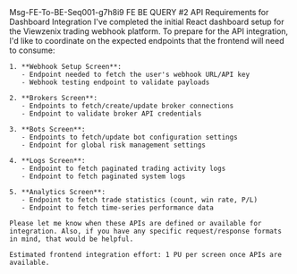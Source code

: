 <message>
  <id>Msg-FE-To-BE-Seq001-g7h8i9</id>
  <sender>FE</sender>
  <recipient>BE</recipient>
  <type>QUERY</type>
  <related_issue>#2</related_issue>
  <subject>API Requirements for Dashboard Integration</subject>
  <content>
    I've completed the initial React dashboard setup for the Viewzenix trading webhook platform. To prepare for the API integration, I'd like to coordinate on the expected endpoints that the frontend will need to consume:

    1. **Webhook Setup Screen**: 
       - Endpoint needed to fetch the user's webhook URL/API key
       - Webhook testing endpoint to validate payloads

    2. **Brokers Screen**:
       - Endpoints to fetch/create/update broker connections
       - Endpoint to validate broker API credentials

    3. **Bots Screen**:
       - Endpoints to fetch/update bot configuration settings
       - Endpoint for global risk management settings

    4. **Logs Screen**:
       - Endpoint to fetch paginated trading activity logs
       - Endpoint to fetch paginated system logs

    5. **Analytics Screen**:
       - Endpoint to fetch trade statistics (count, win rate, P/L)
       - Endpoint to fetch time-series performance data

    Please let me know when these APIs are defined or available for integration. Also, if you have any specific request/response formats in mind, that would be helpful.

    Estimated frontend integration effort: 1 PU per screen once APIs are available.
  </content>
</message> 